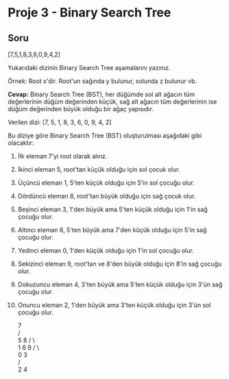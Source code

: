# Proje 3 - Binary Search Tree

## Soru

[7,5,1,8,3,6,0,9,4,2]

Yukarıdaki dizinin Binary Search Tree aşamalarını yazınız.

Örnek: Root x'dir. Root'un sağında y bulunur, solunda z bulunur vb.

**Cevap:**
Binary Search Tree (BST), her düğümde sol alt ağacın tüm değerlerinin düğüm değerinden küçük, sağ alt ağacın tüm değerlerinin ise düğüm değerinden büyük olduğu bir ağaç yapısıdır.

Verilen dizi: [7, 5, 1, 8, 3, 6, 0, 9, 4, 2]

Bu diziye göre Binary Search Tree (BST) oluşturulması aşağıdaki gibi olacaktır:

1. İlk eleman 7'yi root olarak alırız.
2. İkinci eleman 5, root'tan küçük olduğu için sol çocuk olur.
3. Üçüncü eleman 1, 5'ten küçük olduğu için 5'in sol çocuğu olur.
4. Dördüncü eleman 8, root'tan büyük olduğu için sağ çocuk olur.
5. Beşinci eleman 3, 1'den büyük ama 5'ten küçük olduğu için 1'in sağ çocuğu olur.
6. Altıncı eleman 6, 5'ten büyük ama 7'den küçük olduğu için 5'in sağ çocuğu olur.
7. Yedinci eleman 0, 1'den küçük olduğu için 1'in sol çocuğu olur.
8. Sekizinci eleman 9, root'tan ve 8'den büyük olduğu için 8'in sağ çocuğu olur.
9. Dokuzuncu eleman 4, 3'ten büyük ama 5'ten küçük olduğu için 3'ün sağ çocuğu olur.
10. Onuncu eleman 2, 1'den büyük ama 3'ten küçük olduğu için 3'ün sol çocuğu olur.

       7  
      / \
     5   8
    / \   \
   1   6   9 
  / \   
 0   3  
    / \
   2   4  